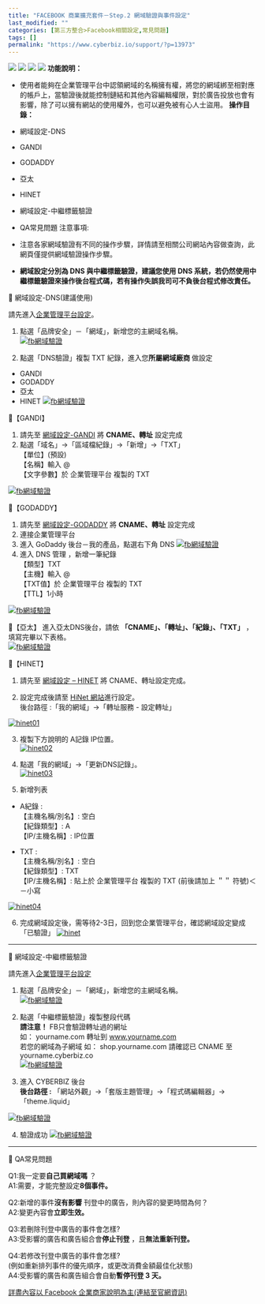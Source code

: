 ```yaml
---
title: "FACEBOOK 商業擴充套件－Step.2 網域驗證與事件設定"
last_modified: ""
categories: [第三方整合>Facebook相關設定,常見問題]
tags: []
permalink: "https://www.cyberbiz.io/support/?p=13973"
---
```


![](https://www.cyberbiz.io/support/wp-content/uploads/適用站別.png)
[![](https://www.cyberbiz.io/support/wp-content/uploads/台灣站.png)](https://www.cyberbiz.io/support/?page_id=2490)
[![](https://www.cyberbiz.io/support/wp-content/uploads/北美站.png)](https://www.cyberbiz.io/support/?page_id=32080)
[![](https://www.cyberbiz.io/support/wp-content/uploads/日本站.png)]() **功能說明：**  

* 使用者能夠在企業管理平台中認領網域的名稱擁有權，將您的網域綁至相對應的帳戶上，當驗證後就能控制鏈結和其他內容編輯權限，對於廣告投放也會有影響，除了可以擁有網站的使用權外，也可以避免被有心人士盜用。
**操作目錄：**

* 網域設定-DNS
* GANDI
* GODADDY
* 亞太
* HINET
* 網域設定-中繼標籤驗證
* QA常見問題
注意事項:  

* 注意各家網域驗證有不同的操作步驟，詳情請至相關公司網站內容做查詢，此網頁僅提供網域驗證操作步驟。
* **網域設定分別為 DNS 與中繼標籤驗證，建議您使用 DNS 系統，若仍然使用中繼標籤驗證來操作後台程式碼，若有操作失誤我司可不負後台程式修改責任。**


📌 網域設定-DNS(建議使用)  

請先進入[企業管理平台設定](https://business.facebook.com/settings/)。  

1. 點選「品牌安全」－「網域」，新增您的主網域名稱。  
[![fb網域驗證](https://www.cyberbiz.io/support/wp-content/uploads/2021/06/fb網域驗證2.png)](https://www.cyberbiz.io/support/wp-content/uploads/2021/06/fb網域驗證2.png)

2. 點選「DNS驗證」複製 TXT 紀錄，進入您**所屬網域廠商** 做設定  

* GANDI
* GODADDY
* 亞太
* HINET
[![fb網域驗證](https://www.cyberbiz.io/support/wp-content/uploads/2021/06/fb網域驗證3.png)](https://www.cyberbiz.io/support/wp-content/uploads/2021/06/fb網域驗證3.png)  

📍【GANDI】

1. 請先至 [網域設定-GANDI](https://www.cyberbiz.io/support/?p=13235) 將 **CNAME、轉址** 設定完成
2. 點選「域名」→「區域檔紀錄」→「新增」→「TXT」  
【單位】(預設)  
【名稱】輸入 @  
【文字參數】於 企業管理平台 複製的 TXT  

[![fb網域驗證](https://www.cyberbiz.io/support/wp-content/uploads/2021/06/fb網域驗證4.png)](https://www.cyberbiz.io/support/wp-content/uploads/2021/06/fb網域驗證4.png)  

📍【GODADDY】

1. 請先至 [網域設定-GODADDY](https://www.cyberbiz.io/support/?p=1) 將 **CNAME、轉址** 設定完成
2. 連接企業管理平台 
1. 進入 GoDaddy 後台－我的產品，點選右下角 DNS [![fb網域驗證](https://www.cyberbiz.io/support/wp-content/uploads/2021/06/fb網域驗證5.png)](https://www.cyberbiz.io/support/wp-content/uploads/2021/06/fb網域驗證5.png)
2. 進入 DNS 管理 ，新增一筆紀錄  
【類型】TXT  
【主機】輸入 @  
【TXT值】於 企業管理平台 複製的 TXT  
【TTL】1小時

[![fb網域驗證](https://www.cyberbiz.io/support/wp-content/uploads/2021/06/fb網域驗證6.png)](https://www.cyberbiz.io/support/wp-content/uploads/2021/06/fb網域驗證6.png)



📍【亞太】 進入亞太DNS後台，請依 **「CNAME」、「轉址」、「紀錄」、「TXT」** ，填寫完畢以下表格。  
[![fb網域驗證](https://www.cyberbiz.io/support/wp-content/uploads/2021/06/fb網域驗證7.png)](https://www.cyberbiz.io/support/wp-content/uploads/2021/06/fb網域驗證7.png)  

📍【HINET】

1. 請先至 [網域設定 – HINET](https://www.cyberbiz.io/support/?p=106) 將 CNAME、轉址設定完成。 


2. 設定完成後請至 [HiNet 網站](https://domain.hinet.net/#/)進行設定。   
後台路徑 :「我的網域」→「轉址服務 - 設定轉址」  

[![hinet01](https://www.cyberbiz.io/support/wp-content/uploads/fb網域驗證－HiNet01.png)](https://www.cyberbiz.io/support/wp-content/uploads/fb網域驗證－HiNet01.png)



3. 複製下方說明的 A記錄 IP位置。  
[![hinet02](https://www.cyberbiz.io/support/wp-content/uploads/fb網域驗證－HiNet02.png)](https://www.cyberbiz.io/support/wp-content/uploads/fb網域驗證－HiNet02.png)



4. 點選「我的網域」→「更新DNS記錄」。  
[![hinet03](https://www.cyberbiz.io/support/wp-content/uploads/fb網域驗證－HiNet03.png)](https://www.cyberbiz.io/support/wp-content/uploads/fb網域驗證－HiNet03.png)



5. 新增列表 
* A紀錄 :   
【主機名稱/別名】: 空白  
【紀錄類型】: A  
【IP/主機名稱】: IP位置

* TXT :  
【主機名稱/別名】: 空白  
【紀錄類型】: TXT  
【IP/主機名稱】: 貼上於 企業管理平台 複製的 TXT (前後請加上 ＂＂ 符號)＜－小寫

[![hinet04](https://www.cyberbiz.io/support/wp-content/uploads/fb網域驗證－HiNet04.png)](https://www.cyberbiz.io/support/wp-content/uploads/fb網域驗證－HiNet04.png)





6. 完成網域設定後，需等待2-3日，回到您企業管理平台，確認網域設定變成 「已驗證」 [![hinet](https://www.cyberbiz.io/support/wp-content/uploads/2021/06/fb網域驗證10.png)](https://www.cyberbiz.io/support/wp-content/uploads/2021/06/fb網域驗證10.png)


* * *


📌 網域設定-中繼標籤驗證  

請先進入[企業管理平台設定](https://business.facebook.com/settings/)  

1. 點選「品牌安全」－「網域」，新增您的主網域名稱。  
[![fb網域驗證](https://www.cyberbiz.io/support/wp-content/uploads/2021/06/fb網域驗證－中繼標籤驗證1.png)](https://www.cyberbiz.io/support/wp-content/uploads/2021/06/fb網域驗證－中繼標籤驗證1.png)

2. 點選「中繼標籤驗證」複製整段代碼   
**請注意！** FB只會驗證轉址過的網址  
如： yourname.com 轉址到 www.yourname.com  
若您的網域為子網域 如： shop.yourname.com 請確認已 CNAME 至 yourname.cyberbiz.co  
[![fb網域驗證](https://www.cyberbiz.io/support/wp-content/uploads/2021/08/fb網域驗證－中繼標籤驗證2.png)](https://www.cyberbiz.io/support/wp-content/uploads/2021/08/fb網域驗證－中繼標籤驗證2.png)

3. 進入 CYBERBIZ 後台  
**後台路徑 :** 「網站外觀」→「套版主題管理」→「程式碼編輯器」→「theme.liquid」  

[![fb網域驗證](https://www.cyberbiz.io/support/wp-content/uploads/fb網域驗證－中繼標籤驗證3.png)](https://www.cyberbiz.io/support/wp-content/uploads/fb網域驗證－中繼標籤驗證3.png)



4. 驗證成功 [![fb網域驗證](https://www.cyberbiz.io/support/wp-content/uploads/2021/06/fb網域驗證－中繼標籤驗證4.png)](https://www.cyberbiz.io/support/wp-content/uploads/2021/06/fb網域驗證－中繼標籤驗證4.png)


* * *


📌 QA常見問題  


Q1:我一定要**自己買網域嗎** ？  
A1:需要，才能完整設定**8個事件。**  

Q2:新增的事件**沒有影響** 刊登中的廣告，則內容的變更時間為何？  
A2:變更內容會**立即生效。**  

Q3:若刪除刊登中廣告的事件會怎樣?  
A3:受影響的廣告和廣告組合會**停止刊登** ，且**無法重新刊登。**  

Q4:若修改刊登中廣告的事件會怎樣?  
(例如重新排列事件的優先順序，或更改消費金額最佳化狀態)  
A4:受影響的廣告和廣告組合會自動**暫停刊登 3 天。**  

[詳盡內容以 Facebook
企業商家說明為主(連結至官網資訊)](https://www.facebook.com/business/help/422408905612648/)

